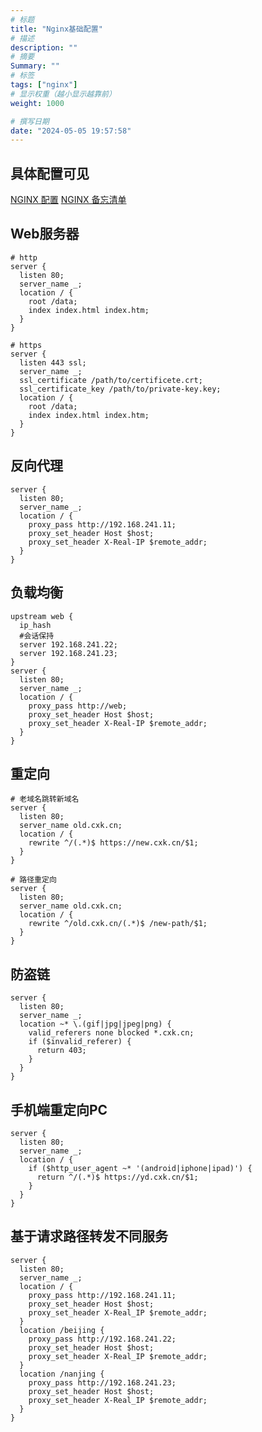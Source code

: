 ```yaml
---
# 标题
title: "Nginx基础配置"
# 描述
description: ""
# 摘要
Summary: ""
# 标签
tags: ["nginx"]
# 显示权重（越小显示越靠前）
weight: 1000

# 撰写日期
date: "2024-05-05 19:57:58"
---
```


## 具体配置可见

[NGINX 配置](https://tsejx.github.io/devops-guidebook/server/nginx)
[NGINX 备忘清单](https://wangchujiang.com/reference/docs/nginx.html)

## Web服务器

~~~ nginx
# http
server {
  listen 80;
  server_name _;
  location / {
    root /data;
    index index.html index.htm;
  }
}

# https
server {
  listen 443 ssl;
  server_name _;
  ssl_certificate /path/to/certificete.crt;
  ssl_certificate_key /path/to/private-key.key;
  location / {
    root /data;
    index index.html index.htm;
  }
}
~~~

## 反向代理

~~~ nginx
server {
  listen 80;
  server_name _;
  location / {
    proxy_pass http://192.168.241.11;
    proxy_set_header Host $host;
    proxy_set_header X-Real-IP $remote_addr;
  }
}
~~~

## 负载均衡

~~~ nginx
upstream web {
  ip_hash
  #会话保持
  server 192.168.241.22;
  server 192.168.241.23;
}
server {
  listen 80;
  server_name _;
  location / {
    proxy_pass http://web;
    proxy_set_header Host $host;
    proxy_set_header X-Real-IP $remote_addr;
  }
}
~~~

## 重定向

~~~ nginx
# 老域名跳转新域名
server {
  listen 80;
  server_name old.cxk.cn;
  location / {
    rewrite ^/(.*)$ https://new.cxk.cn/$1;
  }
}

# 路径重定向
server {
  listen 80;
  server_name old.cxk.cn;
  location / {
    rewrite ^/old.cxk.cn/(.*)$ /new-path/$1;
  }
}
~~~

## 防盗链

~~~ nginx
server {
  listen 80;
  server_name _;
  location ~* \.(gif|jpg|jpeg|png) {
    valid_referers none blocked *.cxk.cn;
    if ($invalid_referer) {
      return 403;
    }
  }
}
~~~

## 手机端重定向PC

~~~ nginx
server {
  listen 80;
  server_name _;
  location / {
    if ($http_user_agent ~* '(android|iphone|ipad)') {
      return ^/(.*)$ https://yd.cxk.cn/$1;
    }
  }
}
~~~

## 基于请求路径转发不同服务

~~~ nginx
server {
  listen 80;
  server_name _;
  location / {
    proxy_pass http://192.168.241.11;
    proxy_set_header Host $host;
    proxy_set_header X-Real_IP $remote_addr;
  }
  location /beijing {
    proxy_pass http://192.168.241.22;
    proxy_set_header Host $host;
    proxy_set_header X-Real_IP $remote_addr;
  }
  location /nanjing {
    proxy_pass http://192.168.241.23;
    proxy_set_header Host $host;
    proxy_set_header X-Real_IP $remote_addr;
  }
}
~~~
